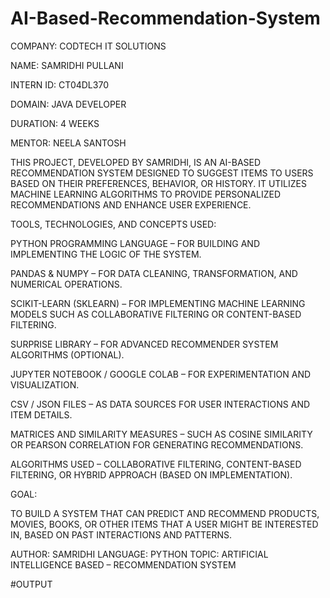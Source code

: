 # AI-Based-Recommendation-System

COMPANY: CODTECH IT SOLUTIONS

NAME: SAMRIDHI PULLANI

INTERN ID: CT04DL370

DOMAIN: JAVA DEVELOPER

DURATION: 4 WEEKS

MENTOR: NEELA SANTOSH

THIS PROJECT, DEVELOPED BY SAMRIDHI, IS AN AI-BASED RECOMMENDATION SYSTEM DESIGNED TO SUGGEST ITEMS TO USERS BASED ON THEIR PREFERENCES, BEHAVIOR, OR HISTORY. IT UTILIZES MACHINE LEARNING ALGORITHMS TO PROVIDE PERSONALIZED RECOMMENDATIONS AND ENHANCE USER EXPERIENCE.

TOOLS, TECHNOLOGIES, AND CONCEPTS USED:

PYTHON PROGRAMMING LANGUAGE – FOR BUILDING AND IMPLEMENTING THE LOGIC OF THE SYSTEM.

PANDAS & NUMPY – FOR DATA CLEANING, TRANSFORMATION, AND NUMERICAL OPERATIONS.

SCIKIT-LEARN (SKLEARN) – FOR IMPLEMENTING MACHINE LEARNING MODELS SUCH AS COLLABORATIVE FILTERING OR CONTENT-BASED FILTERING.

SURPRISE LIBRARY – FOR ADVANCED RECOMMENDER SYSTEM ALGORITHMS (OPTIONAL).

JUPYTER NOTEBOOK / GOOGLE COLAB – FOR EXPERIMENTATION AND VISUALIZATION.

CSV / JSON FILES – AS DATA SOURCES FOR USER INTERACTIONS AND ITEM DETAILS.

MATRICES AND SIMILARITY MEASURES – SUCH AS COSINE SIMILARITY OR PEARSON CORRELATION FOR GENERATING RECOMMENDATIONS.

ALGORITHMS USED – COLLABORATIVE FILTERING, CONTENT-BASED FILTERING, OR HYBRID APPROACH (BASED ON IMPLEMENTATION).

GOAL:

TO BUILD A SYSTEM THAT CAN PREDICT AND RECOMMEND PRODUCTS, MOVIES, BOOKS, OR OTHER ITEMS THAT A USER MIGHT BE INTERESTED IN, BASED ON PAST INTERACTIONS AND PATTERNS.

AUTHOR: SAMRIDHI
LANGUAGE: PYTHON
TOPIC: ARTIFICIAL INTELLIGENCE BASED – RECOMMENDATION SYSTEM

#OUTPUT

